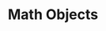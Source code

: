 ﻿---
title: "Math Objects"
second_title: "Aspose Words Cloud Docs"
type: docs
url: /math-objects/
aliases: [/working-with-math-objects/]
description: "Work with math objects in a Word document"
weight: 170
---

